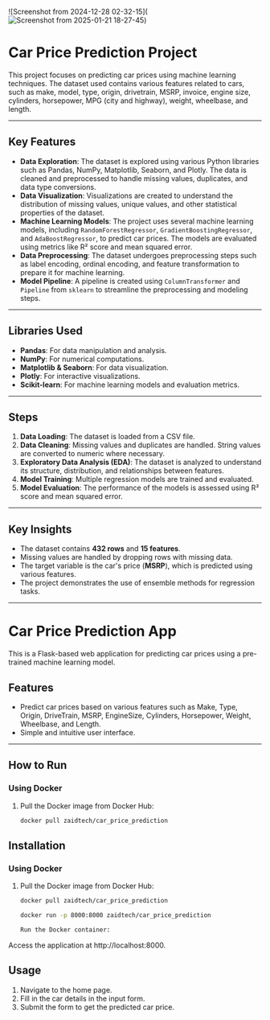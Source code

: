 
![Screenshot from 2024-12-28 02-32-15](![Screenshot from 2025-01-21 18-27-45](https://github.com/user-attachments/assets/d0c26cd3-bd53-4dd5-b2aa-e1d060df1c71))


# Car Price Prediction Project

This project focuses on predicting car prices using machine learning techniques. The dataset used contains various features related to cars, such as make, model, type, origin, drivetrain, MSRP, invoice, engine size, cylinders, horsepower, MPG (city and highway), weight, wheelbase, and length.

---

## Key Features

- **Data Exploration**: The dataset is explored using various Python libraries such as Pandas, NumPy, Matplotlib, Seaborn, and Plotly. The data is cleaned and preprocessed to handle missing values, duplicates, and data type conversions.
- **Data Visualization**: Visualizations are created to understand the distribution of missing values, unique values, and other statistical properties of the dataset.
- **Machine Learning Models**: The project uses several machine learning models, including `RandomForestRegressor`, `GradientBoostingRegressor`, and `AdaBoostRegressor`, to predict car prices. The models are evaluated using metrics like R² score and mean squared error.
- **Data Preprocessing**: The dataset undergoes preprocessing steps such as label encoding, ordinal encoding, and feature transformation to prepare it for machine learning.
- **Model Pipeline**: A pipeline is created using `ColumnTransformer` and `Pipeline` from `sklearn` to streamline the preprocessing and modeling steps.

---

## Libraries Used

- **Pandas**: For data manipulation and analysis.
- **NumPy**: For numerical computations.
- **Matplotlib & Seaborn**: For data visualization.
- **Plotly**: For interactive visualizations.
- **Scikit-learn**: For machine learning models and evaluation metrics.

---

## Steps

1. **Data Loading**: The dataset is loaded from a CSV file.
2. **Data Cleaning**: Missing values and duplicates are handled. String values are converted to numeric where necessary.
3. **Exploratory Data Analysis (EDA)**: The dataset is analyzed to understand its structure, distribution, and relationships between features.
4. **Model Training**: Multiple regression models are trained and evaluated.
5. **Model Evaluation**: The performance of the models is assessed using R² score and mean squared error.

---

## Key Insights

- The dataset contains **432 rows** and **15 features**.
- Missing values are handled by dropping rows with missing data.
- The target variable is the car's price (**MSRP**), which is predicted using various features.
- The project demonstrates the use of ensemble methods for regression tasks.

---

# Car Price Prediction App

This is a Flask-based web application for predicting car prices using a pre-trained machine learning model.

## Features

- Predict car prices based on various features such as Make, Type, Origin, DriveTrain, MSRP, EngineSize, Cylinders, Horsepower, Weight, Wheelbase, and Length.
- Simple and intuitive user interface.

---

## How to Run

### Using Docker

1. Pull the Docker image from Docker Hub:
   ```bash
   docker pull zaidtech/car_price_prediction

## Installation

### Using Docker

1. Pull the Docker image from Docker Hub:

   ```bash
   docker pull zaidtech/car_price_prediction

   docker run -p 8000:8000 zaidtech/car_price_prediction

   Run the Docker container:


Access the application at http://localhost:8000.

## Usage

1. Navigate to the home page.
2. Fill in the car details in the input form.
3. Submit the form to get the predicted car price.
